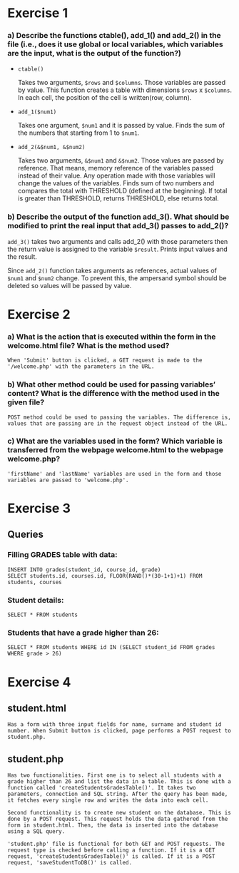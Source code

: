 # Exercise 1

### a) Describe the functions ctable(), add_1() and add_2() in the file (i.e., does it use global or local variables, which variables are the input, what is the output of the function?)

*   `ctable()`

    Takes two arguments, `$rows` and `$columns`. Those variables are passed by value. This function creates a table with dimensions `$rows` x `$columns`. In each cell, the position of the cell is written(row, column).

*   `add_1($num1)`

    Takes one argument, `$num1` and it is passed by value. Finds the sum of the numbers that starting from 1 to `$num1`.

*   `add_2(&$num1, &$num2)`

    Takes two arguments, `&$num1` and `&$num2`. Those values are passed by reference. That means, memory reference of the variables passed instead of their value. Any operation made with those variables will change the values of the variables. Finds sum of two numbers and compares the total with THRESHOLD  (defined at the beginning). If total is greater than THRESHOLD, returns THRESHOLD, else returns total.

### b) Describe the output of the function add_3(). What should be modified to print the real input that add_3() passes to add_2()?

`add_3()` takes two arguments and calls add_2() with those parameters then the return value is assigned to the variable `$result`. Prints input values and the result.

Since `add_2()` function takes arguments as references, actual values of `$num1` and `$num2` change. To prevent this, the ampersand symbol should be deleted so values will be passed by value.

# Exercise 2

### a) What is the action that is executed within the form in the welcome.html file? What is the method used?

    When 'Submit' button is clicked, a GET request is made to the '/welcome.php' with the parameters in the URL. 

### b) What other method could be used for passing variables’ content? What is the difference with the method used in the given file?

    POST method could be used to passing the variables. The difference is, values that are passing are in the request object instead of the URL.

### c) What are the variables used in the form? Which variable is transferred from the webpage welcome.html to the webpage welcome.php?

    'firstName' and 'lastName' variables are used in the form and those variables are passed to 'welcome.php'.

# Exercise 3

## Queries

### Filling GRADES table with data:
    INSERT INTO grades(student_id, course_id, grade)
    SELECT students.id, courses.id, FLOOR(RAND()*(30-1+1)+1) FROM students, courses

### Student details:
    SELECT * FROM students

### Students that have a grade higher than 26:
    SELECT * FROM students WHERE id IN (SELECT student_id FROM grades WHERE grade > 26)

# Exercise 4

## student.html
    Has a form with three input fields for name, surname and student id number. When Submit button is clicked, page performs a POST request to student.php. 

## student.php
    Has two functionalities. First one is to select all students with a grade higher than 26 and list the data in a table. This is done with a function called 'createStudentsGradesTable()'. It takes two parameters, connection and SQL string. After the query has been made, it fetches every single row and writes the data into each cell.

    Second functionality is to create new student on the database. This is done by a POST request. This request holds the data gathered from the form in student.html. Then, the data is inserted into the database using a SQL query. 

    'student.php' file is functional for both GET and POST requests. The request type is checked before calling a function. If it is a GET request, 'createStudentsGradesTable()' is called. If it is a POST request, 'saveStudentToDB()' is called.

